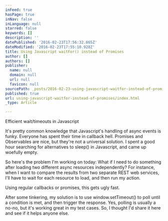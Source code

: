 ```yaml
---
inFeed: true
hasPage: true
inNav: false
inLanguage: null
starred: false
keywords: []
description: ''
datePublished: '2016-02-23T17:56:32.865Z'
dateModified: '2016-02-23T17:55:10.928Z'
title: Using Javascript waitFor() instead of Promises
author: []
authors: []
publisher:
  name: null
  domain: null
  url: null
  favicon: null
sourcePath: _posts/2016-02-23-using-javascript-waitfor-instead-of-promises.md
published: true
url: using-javascript-waitfor-instead-of-promises/index.html
_type: Article

---
```

Efficient wait/timeouts in Javascript

It's pretty common knowledge that Javascript's handling of async events is funky.  Everyone has spent their time in callback hell.  Promises and Observables are nice, but they're not a universal solution.  I spent a good hour searching for alternatives to sleep() in Javascript, and came up woefully empty.

So here's the problem I'm working on today:  What if I need to do something after loading two different async resources independently?  For instance, when I want to compare the results from two separate REST web services, I'll have to wait for each resource to load, and then run my action. 

Using regular callbacks or promises, this gets ugly fast.

After some tinkering, my solution is to use window.setTimeout() to poll until a condition is met, and then trigger the response.  Yes, polling is usually a no-no, but it's working great in  my test cases.  So, I thought I'd share it here and see if it helps anyone else.